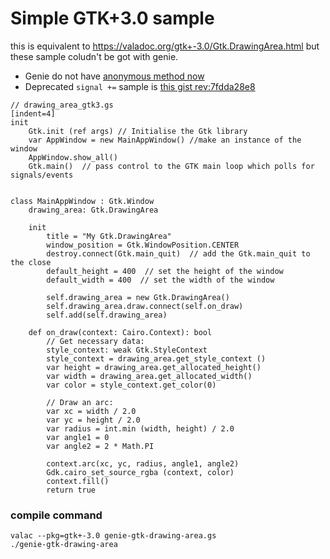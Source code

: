 # Simple GTK+3.0 sample

this is equivalent to https://valadoc.org/gtk+-3.0/Gtk.DrawingArea.html
but these sample coludn't be got with genie.

- Genie do not have [anonymous method now](
    https://bugzilla.gnome.org/show_bug.cgi?id=746704)
- Deprecated `signal +=` sample is [this gist rev:7fdda28e8](
    https://gist.github.com/kuri65536/844b89c1825f2c581d4333d5c8b2a3dd/7fdda28e8bff4df326e2f104ad6ee34aa6cb092b)

```genie
// drawing_area_gtk3.gs
[indent=4]
init
    Gtk.init (ref args) // Initialise the Gtk library
    var AppWindow = new MainAppWindow() //make an instance of the window
    AppWindow.show_all()
    Gtk.main()  // pass control to the GTK main loop which polls for signals/events


class MainAppWindow : Gtk.Window
    drawing_area: Gtk.DrawingArea

    init
        title = "My Gtk.DrawingArea"
        window_position = Gtk.WindowPosition.CENTER
        destroy.connect(Gtk.main_quit)  // add the Gtk.main_quit to the close
        default_height = 400  // set the height of the window
        default_width = 400  // set the width of the window

        self.drawing_area = new Gtk.DrawingArea()
        self.drawing_area.draw.connect(self.on_draw)
        self.add(self.drawing_area)

    def on_draw(context: Cairo.Context): bool
        // Get necessary data:
        style_context: weak Gtk.StyleContext
        style_context = drawing_area.get_style_context ()
        var height = drawing_area.get_allocated_height()
        var width = drawing_area.get_allocated_width()
        var color = style_context.get_color(0)

        // Draw an arc:
        var xc = width / 2.0
        var yc = height / 2.0
        var radius = int.min (width, height) / 2.0
        var angle1 = 0
        var angle2 = 2 * Math.PI

        context.arc(xc, yc, radius, angle1, angle2)
        Gdk.cairo_set_source_rgba (context, color)
        context.fill()
        return true
```


### compile command

```shell
valac --pkg=gtk+-3.0 genie-gtk-drawing-area.gs
./genie-gtk-drawing-area
```

